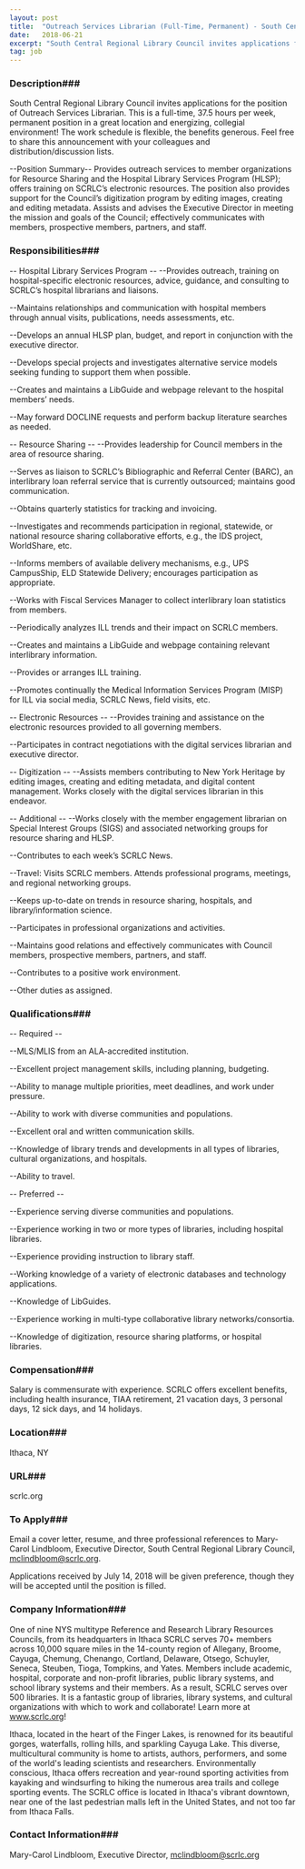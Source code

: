 ```yaml
---
layout: post
title:  "Outreach Services Librarian (Full-Time, Permanent) - South Central Regional Library Council, Ithaca"
date:   2018-06-21
excerpt: "South Central Regional Library Council invites applications for the position of Outreach Services Librarian. This is a full-time, 37.5 hours per week, permanent position in a great location and energizing, collegial environment! The work schedule is flexible, the benefits generous. Feel free to share this announcement with your colleagues and..."
tag: job
---
```


### Description###

South Central Regional Library Council invites applications for the position of Outreach Services Librarian.  This is a full-time, 37.5 hours per week, permanent position in a great location and energizing, collegial environment! The work schedule is flexible, the benefits generous. Feel free to share this announcement with your colleagues and distribution/discussion lists.

--Position Summary--
Provides outreach services to member organizations for Resource Sharing and the Hospital Library Services Program (HLSP); offers training on SCRLC’s electronic resources. The position also provides support for the Council’s digitization program by editing images, creating and editing metadata.  Assists and advises the Executive Director in meeting the mission and goals of the Council; effectively communicates with members, prospective members, partners, and staff.


### Responsibilities###

-- Hospital Library Services Program --
--Provides outreach, training on hospital-specific electronic resources, advice, guidance, and consulting to SCRLC’s hospital librarians and liaisons.

--Maintains relationships and communication with hospital members through annual visits, publications, needs assessments, etc.

--Develops an annual HLSP plan, budget, and report in conjunction with the executive director.

--Develops special projects and investigates alternative service models seeking funding to support them when possible.

--Creates and maintains a LibGuide and webpage relevant to the hospital members’ needs.

--May forward DOCLINE requests and perform backup literature searches as needed.

-- Resource Sharing --
--Provides leadership for Council members in the area of resource sharing.

--Serves as liaison to SCRLC’s Bibliographic and Referral Center (BARC), an interlibrary loan referral service that is currently outsourced; maintains good communication.

--Obtains quarterly statistics for tracking and invoicing.

--Investigates and recommends participation in regional, statewide, or national resource sharing collaborative efforts, e.g., the IDS project, WorldShare, etc.

--Informs members of available delivery mechanisms, e.g., UPS CampusShip, ELD Statewide Delivery; encourages participation as appropriate.

--Works with Fiscal Services Manager to collect interlibrary loan statistics from members.

--Periodically analyzes ILL trends and their impact on SCRLC members.

--Creates and maintains a LibGuide and webpage containing relevant interlibrary information.

--Provides or arranges ILL training.

--Promotes continually the Medical Information Services Program (MISP) for ILL via social media, SCRLC News, field visits, etc.

--  Electronic Resources --
--Provides training and assistance on the electronic resources provided to all governing members.

--Participates in contract negotiations with the digital services librarian and executive director.

-- Digitization --
--Assists members contributing to New York Heritage by editing images, creating and editing metadata, and digital content management. Works closely with the digital services librarian in this endeavor.

-- Additional --
--Works closely with the member engagement librarian on Special Interest Groups (SIGS) and associated networking groups for resource sharing and HLSP.

--Contributes to each week’s SCRLC News.

--Travel: Visits SCRLC members. Attends professional programs, meetings, and regional networking groups.

--Keeps up-to-date on trends in resource sharing, hospitals, and library/information science.

--Participates in professional organizations and activities.

--Maintains good relations and effectively communicates with Council members, prospective members, partners, and staff.

--Contributes to a positive work environment.

--Other duties as assigned.


### Qualifications###

-- Required --

--MLS/MLIS from an ALA-accredited institution.

--Excellent project management skills, including planning, budgeting.

--Ability to manage multiple priorities, meet deadlines, and work under pressure.

--Ability to work with diverse communities and populations.

--Excellent oral and written communication skills.

--Knowledge of library trends and developments in all types of libraries, cultural organizations, and hospitals.

--Ability to travel.

 -- Preferred --                                                             
 
--Experience serving diverse communities and populations.

--Experience working in two or more types of libraries, including hospital libraries.

--Experience providing instruction to library staff.

--Working knowledge of a variety of electronic databases and technology applications.

--Knowledge of LibGuides.

--Experience working in multi-type collaborative library networks/consortia.

--Knowledge of digitization, resource sharing platforms, or hospital libraries.


### Compensation###

Salary is commensurate with experience. SCRLC offers excellent benefits, including health insurance, TIAA retirement, 21 vacation days, 3 personal days, 12 sick days, and 14 holidays.


### Location###

Ithaca, NY


### URL###

scrlc.org

### To Apply###

Email a cover letter, resume, and three professional references to Mary-Carol Lindbloom, Executive Director, South Central Regional Library Council, mclindbloom@scrlc.org. 

Applications received by July 14, 2018 will be given preference, though they will be accepted until the position is filled.


### Company Information###

One of nine NYS multitype Reference and Research Library Resources Councils, from its headquarters in Ithaca SCRLC serves 70+ members across 10,000 square miles in the 14-county region of Allegany, Broome, Cayuga, Chemung, Chenango, Cortland, Delaware, Otsego, Schuyler, Seneca, Steuben, Tioga, Tompkins, and Yates. Members include academic, hospital, corporate and non-profit libraries, public library systems, and school library systems and their members. As a result, SCRLC serves over 500 libraries.  It is a fantastic group of libraries, library systems, and cultural organizations with which to work and collaborate! Learn more at www.scrlc.org!

Ithaca, located in the heart of the Finger Lakes, is renowned for its beautiful gorges, waterfalls, rolling hills, and sparkling Cayuga Lake. This diverse, multicultural community is home to artists, authors, performers, and some of the world's leading scientists and researchers. Environmentally conscious, Ithaca offers recreation and year-round sporting activities from kayaking and windsurfing to hiking the numerous area trails and college sporting events.  The SCRLC office is located in Ithaca's vibrant downtown, near one of the last pedestrian malls left in the United States, and not too far from Ithaca Falls.


### Contact Information###

Mary-Carol Lindbloom, Executive Director, mclindbloom@scrlc.org

